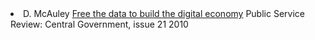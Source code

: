   <li class="paper">
    <span class="authors">D. McAuley</span>  
    <span class="title">
      <a href="http://edition.pagesuite-professional.co.uk/launch.aspx?referral=other&pnum=192&refresh=q04PLg1590Xk&EID=4ba92dfe-08ee-438f-a709-7e96ca441567&skip=">
        Free the data to build the digital economy</a></span>
    <span class="venue">Public Service Review: Central Government, issue 21</span>
    <span class="date">2010</span>
  </li>
